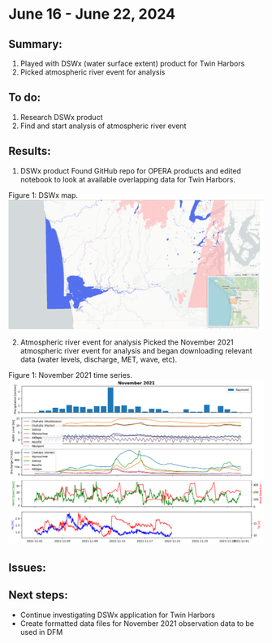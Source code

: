 # June 16 - June 22, 2024

## Summary:
1) Played with DSWx (water surface extent) product for Twin Harbors<br>
2) Picked atmospheric river event for analysis<br>

## To do:
1) Research DSWx product
2) Find and start analysis of atmospheric river event


## Results:
1) DSWx product
Found GitHub repo for OPERA products and edited notebook to look at available overlapping data for Twin Harbors.

Figure 1: DSWx map.<br>
![DSWx map](../Figures/062024meeting/DSWx_GraysHarbor.png)

2) Atmospheric river event for analysis
Picked the November 2021 atmospheric river event for analysis and began downloading relevant data (water levels, discharge, MET, wave, etc).


Figure 1: November 2021 time series.<br>
![Nov 2021 time series](../Figures/062024meeting/Nov21_timeseries.png)

## Issues:

## Next steps:
- Continue investigating DSWx application for Twin Harbors
- Create formatted data files for November 2021 observation data to be used in DFM
